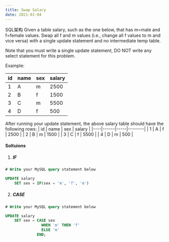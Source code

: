 ```yaml
---
title: Swap Salary
date: 2021-01-04
---
```

SQL架构
Given a table salary, such as the one below, that has m=male and f=female values. Swap all f and m values (i.e., change all f values to m and vice versa) with a single update statement and no intermediate temp table.

Note that you must write a single update statement, DO NOT write any select statement for this problem.

 

Example:

| id | name | sex | salary |
|----|------|-----|--------|
| 1  | A    | m   | 2500   |
| 2  | B    | f   | 1500   |
| 3  | C    | m   | 5500   |
| 4  | D    | f   | 500    |
After running your update statement, the above salary table should have the following rows:
| id | name | sex | salary |
|----|------|-----|--------|
| 1  | A    | f   | 2500   |
| 2  | B    | m   | 1500   |
| 3  | C    | f   | 5500   |
| 4  | D    | m   | 500    |

#### Soltuions

1. ##### IF

```sql
# Write your MySQL query statement below

UPDATE salary
    SET sex = IF(sex = 'm', 'f', 'm')
```

2. ##### CASE

```sql
# Write your MySQL query statement below

UPDATE salary
    SET sex = CASE sex
                WHEN 'm' THEN 'f'
                ELSE 'm'
              END;
```
